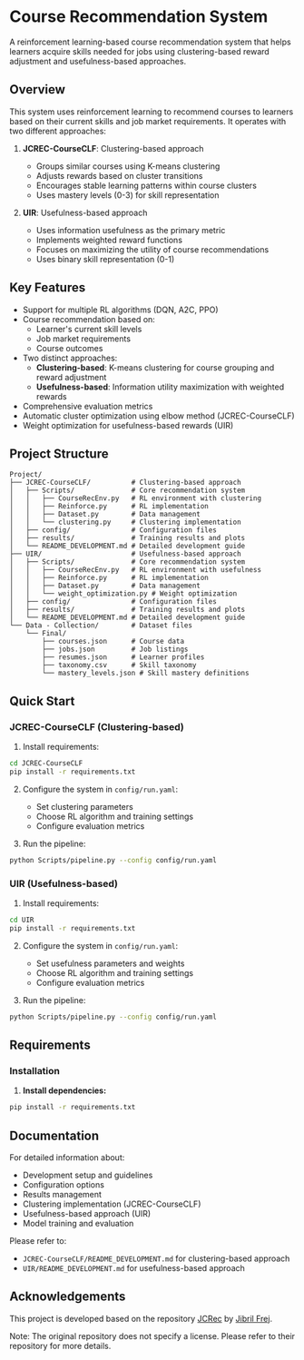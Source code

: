 # Course Recommendation System

A reinforcement learning-based course recommendation system that helps learners acquire skills needed for jobs using clustering-based reward adjustment and usefulness-based approaches.

## Overview

This system uses reinforcement learning to recommend courses to learners based on their current skills and job market requirements. It operates with two different approaches:

1. **JCREC-CourseCLF**: Clustering-based approach
   - Groups similar courses using K-means clustering
   - Adjusts rewards based on cluster transitions
   - Encourages stable learning patterns within course clusters
   - Uses mastery levels (0-3) for skill representation

2. **UIR**: Usefulness-based approach
   - Uses information usefulness as the primary metric
   - Implements weighted reward functions
   - Focuses on maximizing the utility of course recommendations
   - Uses binary skill representation (0-1)

## Key Features

- Support for multiple RL algorithms (DQN, A2C, PPO)
- Course recommendation based on:
  - Learner's current skill levels
  - Job market requirements
  - Course outcomes
- Two distinct approaches:
  - **Clustering-based**: K-means clustering for course grouping and reward adjustment
  - **Usefulness-based**: Information utility maximization with weighted rewards
- Comprehensive evaluation metrics
- Automatic cluster optimization using elbow method (JCREC-CourseCLF)
- Weight optimization for usefulness-based rewards (UIR)

## Project Structure

```
Project/
├── JCREC-CourseCLF/          # Clustering-based approach
│   ├── Scripts/              # Core recommendation system
│   │   ├── CourseRecEnv.py   # RL environment with clustering
│   │   ├── Reinforce.py      # RL implementation
│   │   ├── Dataset.py        # Data management
│   │   └── clustering.py     # Clustering implementation
│   ├── config/               # Configuration files
│   ├── results/              # Training results and plots
│   └── README_DEVELOPMENT.md # Detailed development guide
├── UIR/                      # Usefulness-based approach
│   ├── Scripts/              # Core recommendation system
│   │   ├── CourseRecEnv.py   # RL environment with usefulness
│   │   ├── Reinforce.py      # RL implementation
│   │   ├── Dataset.py        # Data management
│   │   └── weight_optimization.py # Weight optimization
│   ├── config/               # Configuration files
│   ├── results/              # Training results and plots
│   └── README_DEVELOPMENT.md # Detailed development guide
└── Data - Collection/        # Dataset files
    └── Final/
        ├── courses.json      # Course data
        ├── jobs.json         # Job listings
        ├── resumes.json      # Learner profiles
        ├── taxonomy.csv      # Skill taxonomy
        └── mastery_levels.json # Skill mastery definitions
```

## Quick Start

### JCREC-CourseCLF (Clustering-based)

1. Install requirements:
```bash
cd JCREC-CourseCLF
pip install -r requirements.txt
```

2. Configure the system in `config/run.yaml`:
   - Set clustering parameters
   - Choose RL algorithm and training settings
   - Configure evaluation metrics

3. Run the pipeline:
```bash
python Scripts/pipeline.py --config config/run.yaml
```

### UIR (Usefulness-based)

1. Install requirements:
```bash
cd UIR
pip install -r requirements.txt
```

2. Configure the system in `config/run.yaml`:
   - Set usefulness parameters and weights
   - Choose RL algorithm and training settings
   - Configure evaluation metrics

3. Run the pipeline:
```bash
python Scripts/pipeline.py --config config/run.yaml
```

## Requirements

### Installation

1. **Install dependencies:**
```bash
pip install -r requirements.txt
```


## Documentation

For detailed information about:
- Development setup and guidelines
- Configuration options
- Results management
- Clustering implementation (JCREC-CourseCLF)
- Usefulness-based approach (UIR)
- Model training and evaluation

Please refer to:
- `JCREC-CourseCLF/README_DEVELOPMENT.md` for clustering-based approach
- `UIR/README_DEVELOPMENT.md` for usefulness-based approach 

## Acknowledgements

This project is developed based on the repository [JCRec](https://github.com/Jibril-Frej/JCRec) by [Jibril Frej](https://github.com/Jibril-Frej).

Note: The original repository does not specify a license. Please refer to their repository for more details.
